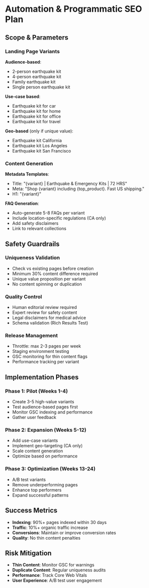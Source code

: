 # Automation & Programmatic SEO Plan

## Scope & Parameters

### **Landing Page Variants**
**Audience-based**:
- 2-person earthquake kit
- 4-person earthquake kit  
- Family earthquake kit
- Single person earthquake kit

**Use-case based**:
- Earthquake kit for car
- Earthquake kit for home
- Earthquake kit for office
- Earthquake kit for travel

**Geo-based** (only if unique value):
- Earthquake kit California
- Earthquake kit Los Angeles
- Earthquake kit San Francisco

### **Content Generation**
**Metadata Templates**:
- Title: "{variant} | Earthquake & Emergency Kits | 72 HRS"
- Meta: "Shop {variant} including {top_product}. Fast US shipping."
- H1: "{variant}"

**FAQ Generation**:
- Auto-generate 5-8 FAQs per variant
- Include location-specific regulations (CA only)
- Add safety disclaimers
- Link to relevant collections

## Safety Guardrails

### **Uniqueness Validation**
- Check vs existing pages before creation
- Minimum 30% content difference required
- Unique value proposition per variant
- No content spinning or duplication

### **Quality Control**
- Human editorial review required
- Expert review for safety content
- Legal disclaimers for medical advice
- Schema validation (Rich Results Test)

### **Release Management**
- Throttle: max 2-3 pages per week
- Staging environment testing
- GSC monitoring for thin content flags
- Performance tracking per variant

## Implementation Phases

### **Phase 1: Pilot (Weeks 1-4)**
- Create 3-5 high-value variants
- Test audience-based pages first
- Monitor GSC indexing and performance
- Gather user feedback

### **Phase 2: Expansion (Weeks 5-12)**
- Add use-case variants
- Implement geo-targeting (CA only)
- Scale content generation
- Optimize based on performance

### **Phase 3: Optimization (Weeks 13-24)**
- A/B test variants
- Remove underperforming pages
- Enhance top performers
- Expand successful patterns

## Success Metrics
- **Indexing**: 90%+ pages indexed within 30 days
- **Traffic**: 10%+ organic traffic increase
- **Conversions**: Maintain or improve conversion rates
- **Quality**: No thin content penalties

## Risk Mitigation
- **Thin Content**: Monitor GSC for warnings
- **Duplicate Content**: Regular uniqueness audits
- **Performance**: Track Core Web Vitals
- **User Experience**: A/B test user engagement
